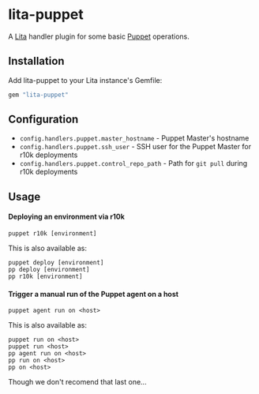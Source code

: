 # lita-puppet

A [Lita](https://www.lita.io/) handler plugin for some basic [Puppet](https://puppet.com/) operations.

## Installation

Add lita-puppet to your Lita instance's Gemfile:

``` ruby
gem "lita-puppet"
```

## Configuration

* `config.handlers.puppet.master_hostname` - Puppet Master's hostname
* `config.handlers.puppet.ssh_user` - SSH user for the Puppet Master for r10k deployments
* `config.handlers.puppet.control_repo_path` - Path for `git pull` during r10k deployments

## Usage

#### Deploying an environment via r10k
    puppet r10k [environment]

This is also available as:

    puppet deploy [environment]
    pp deploy [environment]
    pp r10k [environment]

#### Trigger a manual run of the Puppet agent on a host
    puppet agent run on <host>

This is also available as:

    puppet run on <host>
    puppet run <host>
    pp agent run on <host>
    pp run on <host>
    pp on <host>

Though we don't recomend that last one...
